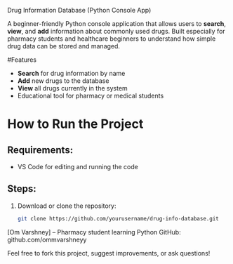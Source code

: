 Drug Information Database (Python Console App)

A beginner-friendly Python console application that allows users to **search**, **view**, and **add** information about commonly used drugs. Built especially for pharmacy students and healthcare beginners to understand how simple drug data can be stored and managed. 

#Features

-  **Search** for drug information by name  
-  **Add** new drugs to the database  
-  **View** all drugs currently in the system  
-  Educational tool for pharmacy or medical students

# How to Run the Project

## Requirements:
- VS Code for editing and running the code

## Steps:
1. Download or clone the repository:
   ```bash
   git clone https://github.com/yourusername/drug-info-database.git
[Om Varshney] – Pharmacy student learning Python 
GitHub: github.com/ommvarshneyy

Feel free to fork this project, suggest improvements, or ask questions!
